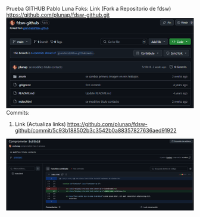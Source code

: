 Prueba GITHUB Pablo Luna
Foks:
Link (Fork a Repositorio de fdsw) https://github.com/plunap/fdsw-github.git
<img src="./assets/img/fork-1.png">
Commits:
1. Link (Actualiza links) https://github.com/plunap/fdsw-github/commit/5c93b188502b3c3542b0a88357827636aed91922
<img src="./assets/img/commits-1.png"> 